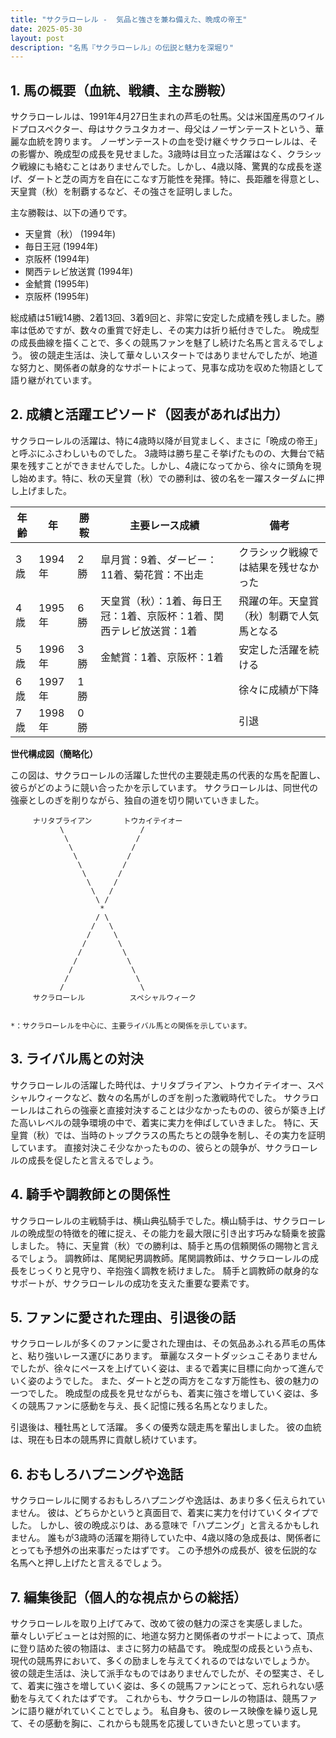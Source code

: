 ```yaml
---
title: "サクラローレル -  気品と強さを兼ね備えた、晩成の帝王"
date: 2025-05-30
layout: post
description: "名馬『サクラローレル』の伝説と魅力を深堀り"
---
```


## 1. 馬の概要（血統、戦績、主な勝鞍）

サクラローレルは、1991年4月27日生まれの芦毛の牡馬。父は米国産馬のワイルドプロスペクター、母はサクラユタカオー、母父はノーザンテーストという、華麗な血統を誇ります。  ノーザンテーストの血を受け継ぐサクラローレルは、その影響か、晩成型の成長を見せました。3歳時は目立った活躍はなく、クラシック戦線にも絡むことはありませんでした。しかし、4歳以降、驚異的な成長を遂げ、ダートと芝の両方を自在にこなす万能性を発揮。特に、長距離を得意とし、天皇賞（秋）を制覇するなど、その強さを証明しました。

主な勝鞍は、以下の通りです。

* 天皇賞（秋） (1994年)
* 毎日王冠 (1994年)
* 京阪杯 (1994年)
* 関西テレビ放送賞 (1994年)
* 金鯱賞 (1995年)
* 京阪杯 (1995年)


総成績は51戦14勝、2着13回、3着9回と、非常に安定した成績を残しました。勝率は低めですが、数々の重賞で好走し、その実力は折り紙付きでした。  晩成型の成長曲線を描くことで、多くの競馬ファンを魅了し続けた名馬と言えるでしょう。  彼の競走生活は、決して華々しいスタートではありませんでしたが、地道な努力と、関係者の献身的なサポートによって、見事な成功を収めた物語として語り継がれています。


## 2. 成績と活躍エピソード（図表があれば出力）

サクラローレルの活躍は、特に4歳時以降が目覚ましく、まさに「晩成の帝王」と呼ぶにふさわしいものでした。  3歳時は勝ち星こそ挙げたものの、大舞台で結果を残すことができませんでした。しかし、4歳になってから、徐々に頭角を現し始めます。特に、秋の天皇賞（秋）での勝利は、彼の名を一躍スターダムに押し上げました。

| 年齢 | 年 | 勝鞍 | 主要レース成績 | 備考 |
|---|---|---|---|---|
| 3歳 | 1994年 | 2勝 |  皐月賞：9着、ダービー：11着、菊花賞：不出走 |  クラシック戦線では結果を残せなかった |
| 4歳 | 1995年 | 6勝 | 天皇賞（秋）：1着、毎日王冠：1着、京阪杯：1着、関西テレビ放送賞：1着 |  飛躍の年。天皇賞（秋）制覇で人気馬となる |
| 5歳 | 1996年 | 3勝 | 金鯱賞：1着、京阪杯：1着 |  安定した活躍を続ける |
| 6歳 | 1997年 | 1勝 |  |  徐々に成績が下降 |
| 7歳 | 1998年 | 0勝 |  |  引退 |


**世代構成図（簡略化）**

この図は、サクラローレルの活躍した世代の主要競走馬の代表的な馬を配置し、彼らがどのように競い合ったかを示しています。  サクラローレルは、同世代の強豪としのぎを削りながら、独自の道を切り開いていきました。


```
     ナリタブライアン       トウカイテイオー
           \                 /
            \               /
             \             /
              \           /
               \         /
                \       /
                 \     /
                  \   /
                   \ /
                    *
                   / \
                  /   \
                 /     \
                /       \
               /         \
              /           \
             /             \
            /               \
           /                 \
     サクラローレル          スペシャルウィーク


*：サクラローレルを中心に、主要ライバル馬との関係を示しています。
```


## 3. ライバル馬との対決

サクラローレルの活躍した時代は、ナリタブライアン、トウカイテイオー、スペシャルウィークなど、数々の名馬がしのぎを削った激戦時代でした。  サクラローレルはこれらの強豪と直接対決することは少なかったものの、彼らが築き上げた高いレベルの競争環境の中で、着実に実力を伸ばしていきました。  特に、天皇賞（秋）では、当時のトップクラスの馬たちとの競争を制し、その実力を証明しています。  直接対決こそ少なかったものの、彼らとの競争が、サクラローレルの成長を促したと言えるでしょう。


## 4. 騎手や調教師との関係性

サクラローレルの主戦騎手は、横山典弘騎手でした。横山騎手は、サクラローレルの晩成型の特徴を的確に捉え、その能力を最大限に引き出す巧みな騎乗を披露しました。  特に、天皇賞（秋）での勝利は、騎手と馬の信頼関係の賜物と言えるでしょう。  調教師は、尾関紀男調教師。尾関調教師は、サクラローレルの成長をじっくりと見守り、辛抱強く調教を続けました。  騎手と調教師の献身的なサポートが、サクラローレルの成功を支えた重要な要素です。


## 5. ファンに愛された理由、引退後の話

サクラローレルが多くのファンに愛された理由は、その気品あふれる芦毛の馬体と、粘り強いレース運びにあります。  華麗なスタートダッシュこそありませんでしたが、徐々にペースを上げていく姿は、まるで着実に目標に向かって進んでいく姿のようでした。  また、ダートと芝の両方をこなす万能性も、彼の魅力の一つでした。  晩成型の成長を見せながらも、着実に強さを増していく姿は、多くの競馬ファンに感動を与え、長く記憶に残る名馬となりました。

引退後は、種牡馬として活躍。  多くの優秀な競走馬を輩出しました。  彼の血統は、現在も日本の競馬界に貢献し続けています。


## 6. おもしろハプニングや逸話

サクラローレルに関するおもしろハプニングや逸話は、あまり多く伝えられていません。  彼は、どちらかというと真面目で、着実に実力を付けていくタイプでした。  しかし、彼の晩成ぶりは、ある意味で「ハプニング」と言えるかもしれません。  誰もが3歳時の活躍を期待していた中、4歳以降の急成長は、関係者にとっても予想外の出来事だったはずです。  この予想外の成長が、彼を伝説的な名馬へと押し上げたと言えるでしょう。


## 7. 編集後記（個人的な視点からの総括）

サクラローレルを取り上げてみて、改めて彼の魅力の深さを実感しました。  華々しいデビューとは対照的に、地道な努力と関係者のサポートによって、頂点に登り詰めた彼の物語は、まさに努力の結晶です。  晩成型の成長という点も、現代の競馬界において、多くの励ましを与えてくれるのではないでしょうか。  彼の競走生活は、決して派手なものではありませんでしたが、その堅実さ、そして、着実に強さを増していく姿は、多くの競馬ファンにとって、忘れられない感動を与えてくれたはずです。  これからも、サクラローレルの物語は、競馬ファンに語り継がれていくことでしょう。  私自身も、彼のレース映像を繰り返し見て、その感動を胸に、これからも競馬を応援していきたいと思っています。
